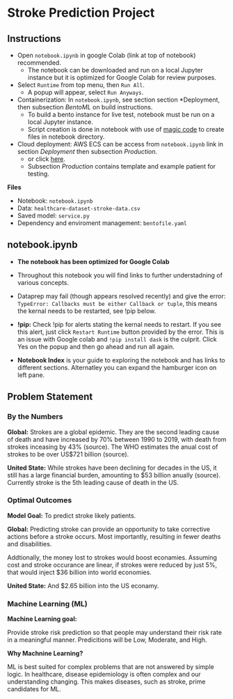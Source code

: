 # Stroke Prediction Project

## Instructions
* Open `notebook.ipynb` in google Colab (link at top of notebook) recommended.
  * The notebook can be downloaded and run on a local Jupyter instance but it is optimized for Google Colab for review purposes.  
* Select `Runtime` from top menu, then `Run All`.
  * A popup will appear, select `Run Anyways`. 
* Containerization: In `notebook.ipynb`, see section section *Deployment, then subsection *BentoML* on build instructions.
  * To build a bento instance for live test, notebook must be run on a local Jupyter instance.
  * Script creation is done in notebook with use of [magic code](https://ipython.readthedocs.io/en/stable/interactive/magics.html) to create files in notebook directory.
* Cloud deployment: AWS ECS can be access from `notebook.ipynb` link in section *Deployment* then subsection *Production*.
  * or click [here](http://34.207.77.6:3000/#/Service%20APIs/stroke_prediction__classify).
  * Subsection *Production* contains template and example patient for testing.

**Files**
* Notebook: `notebook.ipynb`
* Data: `healthcare-dataset-stroke-data.csv`
* Saved model: `service.py`
* Dependency and enviroment management: `bentofile.yaml`

## notebook.ipynb

* **The notebook has been optimized for Google Colab**

* Throughout this notebook you will find links to further understadning of various concepts. 

* Dataprep may fail (though appears resolved recently) and give the error: `TypeError: Callbacks must be either Callback or tuple`, this means the kernal needs to be restarted, see !pip below.

* **!pip:** Check !pip for alerts stating the kernal needs to restart. If you see this alert, just click `Restart Runtime` button provided by the error. This is an issue with Google colab and `!pip install dask` is the culprit. Click Yes on the popup and then go ahead and run all again.

* **Notebook Index** is your guide to exploring the notebook and has links to different sections. Alternatley you can expand the hamburger icon on left pane.

## Problem Statement

### By the Numbers

**Global:** Strokes are a global epidemic. They are the second leading cause of death and have increased by 70% between 1990 to 2019, with death from strokes  inceasing by 43% (source). The WHO estimates the anual cost of strokes to be over US$721 billion (source).

**United State:** While strokes have been declining for decades in the US, it still has a large financial burden, amounting to $53 billion anually (source). Currently stroke is the 5th leading cause of death in the US.

### Optimal Outcomes

**Model Goal:** To predict stroke likely patients.

**Global:** Predicting stroke can provide an opportunity to take corrective actions before a stroke occurs. Most importantly, resulting in fewer deaths and disabilities.

Addtionally, the money lost to strokes would boost econamies. Assuming cost and stroke occurance are linear, if strokes were reduced by just 5%, that would inject $36 billion into world economies.

**United State:** And $2.65 billion into the US econamy.

### Machine Learning (ML)
**Machine Learning goal:**

Provide stroke risk prediction so that people may understand their risk rate in a meaningful manner. Predicitions will be Low, Moderate, and High.

**Why Machnine Learning?**

ML is best suited for complex problems that are not answered by simple logic. In healthcare, disease epidemiology is often complex and our understanding changing. This makes diseases, such as stroke, prime candidates for ML.
